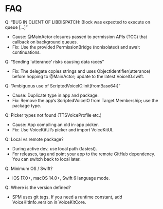 # FAQ

Q: “BUG IN CLIENT OF LIBDISPATCH: Block was expected to execute on queue […]”
- Cause: @MainActor closures passed to permission APIs (TCC) that callback on background queues.
- Fix: Use the provided PermissionBridge (nonisolated) and await continuations.

Q: “Sending 'utterance' risks causing data races”
- Fix: The delegate copies strings and uses ObjectIdentifier(utterance) before hopping to @MainActor; update to the latest VoiceIO.swift.

Q: “Ambiguous use of ScriptedVoiceIO.init(fromBase64:)”
- Cause: Duplicate type in app and package.
- Fix: Remove the app’s ScriptedVoiceIO from Target Membership; use the package type.

Q: Picker types not found (TTSVoiceProfile etc.)
- Cause: App compiling an old in-app picker.
- Fix: Use VoiceKitUI’s picker and import VoiceKitUI.

Q: Local vs remote package?
- During active dev, use local path (fastest).
- For releases, tag and point your app to the remote GitHub dependency. You can switch back to local later.

Q: Minimum OS / Swift?
- iOS 17.0+, macOS 14.0+, Swift 6 language mode.

Q: Where is the version defined?
- SPM uses git tags. If you need a runtime constant, add VoiceKitInfo.version in VoiceKitCore.
